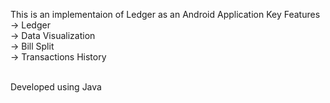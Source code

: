 This is an implementaion of Ledger as an Android Application
Key Features
</br>
  -> Ledger </br>
  -> Data Visualization </br>
  -> Bill Split </br>
  -> Transactions History </br>
  
</br>
Developed using Java
